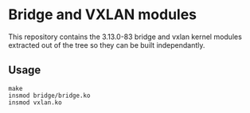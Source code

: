 Bridge and VXLAN modules
========================

This repository contains the 3.13.0-83 bridge and vxlan kernel modules
extracted out of the tree so they can be built independantly.

Usage
-----

    make
    insmod bridge/bridge.ko
    insmod vxlan.ko


